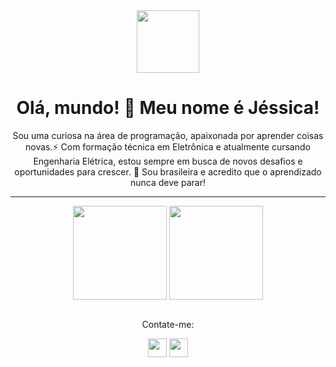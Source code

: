 <div align="center">
    <img src="https://user-images.githubusercontent.com/74038190/226127913-88de86d3-8437-45b9-a3b6-e746b47f655a.gif" width="100">
</div>

<h1 align="center">Olá, mundo! 👋 Meu nome é Jéssica!</h1>

<p align="center"> 
Sou uma curiosa na área de programação, apaixonada por aprender coisas novas.⚡ Com formação técnica em Eletrônica e atualmente cursando Engenharia Elétrica, estou sempre em busca de novos desafios e oportunidades para crescer. 💚 Sou brasileira e acredito que o aprendizado nunca deve parar!
</p>

---

<p align="center">
    <a href="https://github.com/jessicamelooliveira"><img height="150px" align="center" src="http://github-profile-summary-cards.vercel.app/api/cards/stats?username=jessicamelooliveira&theme=synthwave"><a>
    <a href="https://github.com/jessicamelooliveira"><img height="150px" align="center" src="http://github-profile-summary-cards.vercel.app/api/cards/repos-per-language?username=jessicamelooliveira&hide=Html&theme=synthwave"><a>
</p>

<p align="center">
    <br>
        Contate-me:
    </br>
    <p align="center">
        <a href="mailto:contateme.jessica@gmail.com"><img  height="30px" src="https://img.shields.io/badge/Gmail-D14836?style=for-the-badge&logo=gmail&logoColor=white"><a>
        <a href="https://www.linkedin.com/in/jéssica-de-melo-oliveira-a6588032a/"><img height="30px"  src="https://img.shields.io/badge/LinkedIn-0077B5?style=for-the-badge&logo=linkedin&logoColor=white"><a>
    </p>
</p>
